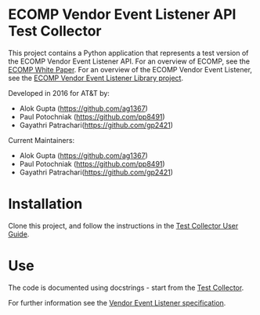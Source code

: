 # ECOMP Vendor Event Listener API Test Collector

This project contains a Python application that represents a test version of 
the ECOMP Vendor Event Listener API. For an overview of ECOMP, see the 
[ECOMP White Paper](http://att.com/ECOMP). For an overview of the 
ECOMP Vendor Event Listener, see the 
[ECOMP Vendor Event Listener Library project](http://github.com/blsaws/evel-library).

Developed in 2016 for AT&T by:
 * Alok Gupta (https://github.com/ag1367)
 * Paul Potochniak (https://github.com/pp8491)
 * Gayathri Patrachari(https://github.com/gp2421)

Current Maintainers: 
 * Alok Gupta (https://github.com/ag1367)
 * Paul Potochniak (https://github.com/pp8491)
 * Gayathri Patrachari(https://github.com/gp2421)

# Installation

Clone this project, and follow the instructions in the 
[Test Collector User Guide](./docs/test_collector_user_guide).

# Use

The code is documented using docstrings - start from the
[Test Collector](./code/collector/collector.py).

For further information see the [Vendor Event Listener 
specification](./docs/att_interface_definition/att_service_specification.docx).